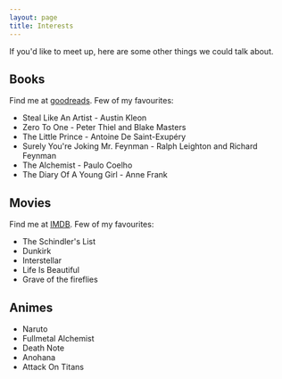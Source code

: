 ```yaml
---
layout: page
title: Interests 
---
```


If you'd like to meet up, here are some other things we could talk about. 

## Books
Find me at [goodreads](https://www.goodreads.com/user/show/68522109-giri-bhatnagar). Few of my favourites:
* Steal Like An Artist - Austin Kleon
* Zero To One - Peter Thiel and Blake Masters 
* The Little Prince - Antoine De Saint-Exupéry
* Surely You're Joking Mr. Feynman - Ralph Leighton and Richard Feynman
* The Alchemist - Paulo Coelho
* The Diary Of A Young Girl - Anne Frank 

## Movies 
Find me at [IMDB](http://www.imdb.com/user/ur51235581/). Few of my favourites: 

* The Schindler's List 
* Dunkirk 
* Interstellar
* Life Is Beautiful
* Grave of the fireflies 

## Animes 
* Naruto 
* Fullmetal Alchemist 
* Death Note 
* Anohana
* Attack On Titans 

